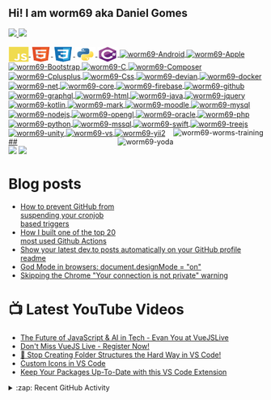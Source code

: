 
## Hi! I am worm69 aka Daniel Gomes

 <div>
  <a href="https://github.com/worm69">
  <img height="180em" src="https://github-readme-stats.vercel.app/api?username=worm69&show_icons=true&theme=dracula&include_all_commits=true&count_private=true"/>
  <img height="180em" src="https://github-readme-stats.vercel.app/api/top-langs/?username=worm69&layout=compact&langs_count=7&theme=dracula"/>
</div>
<div style="display: inline_block"><br>
  <img align="center" alt="worm69-Js" height="30" width="40" src="https://raw.githubusercontent.com/devicons/devicon/master/icons/javascript/javascript-plain.svg">
  <img align="center" alt="worm69-HTML" height="30" width="40" src="https://raw.githubusercontent.com/devicons/devicon/master/icons/html5/html5-original.svg">
  <img align="center" alt="worm69-CSS" height="30" width="40" src="https://raw.githubusercontent.com/devicons/devicon/master/icons/css3/css3-original.svg">
  <img align="center" alt="worm69-Python" height="30" width="40" src="https://raw.githubusercontent.com/devicons/devicon/master/icons/python/python-original.svg">
  <img align="center" alt="worm69-Csharp" height="30" width="40" src="https://raw.githubusercontent.com/devicons/devicon/master/icons/csharp/csharp-original.svg">
  <img align="center" alt="worm69-Android" height="30" width="40" src="https://cdn.jsdelivr.net/gh/devicons/devicon/icons/android/android-plain-wordmark.svg">
    <img align="center" alt="worm69-Apple" height="30" width="40" src="https://cdn.jsdelivr.net/gh/devicons/devicon/icons/apple/apple-original.svg">
   <img align="center" alt="worm69-Bootstrap" height="30" width="40" src="https://cdn.jsdelivr.net/gh/devicons/devicon/icons/bootstrap/bootstrap-original.svg">
   <img align="center" alt="worm69-C" height="30" width="40" src="https://cdn.jsdelivr.net/gh/devicons/devicon/icons/c/c-original.svg">
     <img align="center" alt="worm69-Composer" height="30" width="40" src="https://cdn.jsdelivr.net/gh/devicons/devicon/icons/composer/composer-line-wordmark.svg">
    <img align="center" alt="worm69-Cplusplus" height="30" width="40" src="https://cdn.jsdelivr.net/gh/devicons/devicon/icons/cplusplus/cplusplus-original.svg">
      <img align="center" alt="worm69-Css" height="30" width="40" src="https://cdn.jsdelivr.net/gh/devicons/devicon/icons/css3/css3-plain-wordmark.svg">
     <img align="center" alt="worm69-devian" height="30" width="40" src="https://cdn.jsdelivr.net/gh/devicons/devicon/icons/debian/debian-plain-wordmark.svg">
   <img align="center" alt="worm69-docker" height="30" width="40" src="https://cdn.jsdelivr.net/gh/devicons/devicon/icons/docker/docker-original-wordmark.svg">
    <img align="center" alt="worm69-net" height="30" width="40" src="https://cdn.jsdelivr.net/gh/devicons/devicon/icons/dot-net/dot-net-original-wordmark.svg">
      <img align="center" alt="worm69-core" height="30" width="40" src="https://cdn.jsdelivr.net/gh/devicons/devicon/icons/dotnetcore/dotnetcore-original.svg">
  <img align="center" alt="worm69-firebase" height="30" width="40" src="https://cdn.jsdelivr.net/gh/devicons/devicon/icons/firebase/firebase-plain-wordmark.svg">
  <img align="center" alt="worm69-github" height="30" width="40" src="https://cdn.jsdelivr.net/gh/devicons/devicon/icons/github/github-original.svg">
    <img align="center" alt="worm69-graphql" height="30" width="40" src="https://cdn.jsdelivr.net/gh/devicons/devicon/icons/graphql/graphql-plain-wordmark.svg">
   <img align="center" alt="worm69-html" height="30" width="40" src="https://cdn.jsdelivr.net/gh/devicons/devicon/icons/html5/html5-plain-wordmark.svg">
     <img align="center" alt="worm69-java" height="30" width="40" src="https://cdn.jsdelivr.net/gh/devicons/devicon/icons/java/java-original-wordmark.svg">
       <img align="center" alt="worm69-jquery" height="30" width="40" src="https://cdn.jsdelivr.net/gh/devicons/devicon/icons/jquery/jquery-original-wordmark.svg">
      <img align="center" alt="worm69-kotlin" height="30" width="40" src="https://cdn.jsdelivr.net/gh/devicons/devicon/icons/kotlin/kotlin-original-wordmark.svg">
        <img align="center" alt="worm69-mark" height="30" width="40" src="https://cdn.jsdelivr.net/gh/devicons/devicon/icons/markdown/markdown-original.svg">
     <img align="center" alt="worm69-moodle" height="30" width="40" src="https://cdn.jsdelivr.net/gh/devicons/devicon/icons/moodle/moodle-original-wordmark.svg">
  <img align="center" alt="worm69-mysql" height="30" width="40" src="https://cdn.jsdelivr.net/gh/devicons/devicon/icons/mysql/mysql-original-wordmark.svg">
    <img align="center" alt="worm69-nodejs" height="30" width="40" src="https://cdn.jsdelivr.net/gh/devicons/devicon/icons/nodejs/nodejs-original-wordmark.svg">
    <img align="center" alt="worm69-opengl" height="30" width="40" src="https://cdn.jsdelivr.net/gh/devicons/devicon/icons/opengl/opengl-plain.svg">
  
  <img align="center" alt="worm69-oracle" height="30" width="40" src="https://cdn.jsdelivr.net/gh/devicons/devicon/icons/oracle/oracle-original.svg">
    <img align="center" alt="worm69-php" height="30" width="40" src="https://cdn.jsdelivr.net/gh/devicons/devicon/icons/php/php-plain.svg">
   <img align="center" alt="worm69-python" height="30" width="40" src="https://cdn.jsdelivr.net/gh/devicons/devicon/icons/python/python-original-wordmark.svg">
     <img align="center" alt="worm69-mssql" height="30" width="40" src="https://cdn.jsdelivr.net/gh/devicons/devicon/icons/microsoftsqlserver/microsoftsqlserver-plain-wordmark.svg">
    <img align="center" alt="worm69-swift" height="30" width="40" src="https://cdn.jsdelivr.net/gh/devicons/devicon/icons/swift/swift-original-wordmark.svg">
      <img align="center" alt="worm69-treejs" height="30" width="40" src="https://cdn.jsdelivr.net/gh/devicons/devicon/icons/threejs/threejs-original-wordmark.svg">
     <img align="center" alt="worm69-unity" height="30" width="40" src="https://cdn.jsdelivr.net/gh/devicons/devicon/icons/unity/unity-original-wordmark.svg">
       <img align="center" alt="worm69-vs" height="30" width="40" src="https://cdn.jsdelivr.net/gh/devicons/devicon/icons/visualstudio/visualstudio-plain.svg">
      <img align="center" alt="worm69-yii2" height="30" width="40" src="https://cdn.jsdelivr.net/gh/devicons/devicon/icons/yii/yii-original-wordmark.svg">

  <img align="right" height="180em" alt="worm69-worms-training" src="https://c.tenor.com/UZacyI4MaJIAAAAi/worms-ejercicio.gif">
  <img align="right" height="180em" alt="worm69-yoda" src="https://media3.giphy.com/media/aKVtbgxmFukDu/giphy.gif?cid=ecf05e473ztsekpk10i21ldmv2xe4xaa1px7ep98gexcn6mg&rid=giphy.gif&ct=g">
</div>
    ##

<div>
  <a href = "mailto:gomes[removeMeToAVoidSpam]danielbm@gmail.com"><img src="https://img.shields.io/badge/-Gmail-%23333?style=for-the-badge&logo=gmail&logoColor=white" target="_blank"></a>
  <a href="https://www.linkedin.com/in/daniel-bm-gomes" target="_blank"><img src="https://img.shields.io/badge/-LinkedIn-%230077B5?style=for-the-badge&logo=linkedin&logoColor=white" target="_blank"></a>

# Blog posts
<!-- BLOG-POST-LIST:START -->
- [How to prevent GitHub from suspending your cronjob based triggers](https://dev.to/gautamkrishnar/how-to-prevent-github-from-suspending-your-cronjob-based-triggers-knf)
- [How I built one of the top 20 most used Github Actions](https://www.gautamkrishnar.com/how-i-built-one-of-the-top-20-most-used-github-actions/)
- [Show your latest dev.to posts automatically on your GitHub profile readme](https://dev.to/gautamkrishnar/show-your-latest-dev-to-posts-automatically-in-your-github-profile-readme-3nk8)
- [God Mode in browsers: document.designMode = &quot;on&quot;](https://dev.to/gautamkrishnar/god-mode-in-browsers-document-designmode-on-2pmo)
- [Skipping the Chrome &quot;Your connection is not private&quot; warning](https://dev.to/gautamkrishnar/quickbits-1-skipping-the-chrome-your-connection-is-not-private-warning-4kp1)
<!-- BLOG-POST-LIST:END -->
# 📺 Latest YouTube Videos

<!-- YOUTUBE:START -->
- [The Future of JavaScript &amp; AI in Tech - Evan You at VueJSLive](https://www.youtube.com/watch?v=TwjUuivIrPI)
- [Don&#39;t Miss VueJS Live - Register Now!](https://www.youtube.com/watch?v=zTCpVNRMpEw)
- [🛑 Stop Creating Folder Structures the Hard Way in VS Code!](https://www.youtube.com/watch?v=_XbEX5kuATY)
- [Custom Icons in VS Code](https://www.youtube.com/watch?v=srGCblsKmDs)
- [Keep Your Packages Up-To-Date with this VS Code Extension](https://www.youtube.com/watch?v=FIHFLGEPolg)
<!-- YOUTUBE:END -->

<details>
  <summary>:zap: Recent GitHub Activity</summary>
  
<!--START_SECTION:activity-->
1. 🎉 Merged PR [#3](https://github.com/squadk-celfocus/public-partner-sdk-example-android/pull/3) in [squadk-celfocus/public-partner-sdk-example-android](https://github.com/squadk-celfocus/public-partner-sdk-example-android)
2. 💪 Opened PR [#3](https://github.com/squadk-celfocus/public-partner-sdk-example-android/pull/3) in [squadk-celfocus/public-partner-sdk-example-android](https://github.com/squadk-celfocus/public-partner-sdk-example-android)
3. ❗️ Opened issue [#254](https://github.com/alexta69/metube/issues/254) in [alexta69/metube](https://github.com/alexta69/metube)
4. 🎉 Merged PR [#2](https://github.com/squadk-celfocus/public-partner-sdk-example-android/pull/2) in [squadk-celfocus/public-partner-sdk-example-android](https://github.com/squadk-celfocus/public-partner-sdk-example-android)
5. 💪 Opened PR [#2](https://github.com/squadk-celfocus/public-partner-sdk-example-android/pull/2) in [squadk-celfocus/public-partner-sdk-example-android](https://github.com/squadk-celfocus/public-partner-sdk-example-android)
<!--END_SECTION:activity-->

</details>

<!-- https://github.com/codeSTACKr/codeSTACKr/blob/master/README.md>
![Snake animation](https://github.com/worm69/worm69/blob/output/github-contribution-grid-snake.svg)
